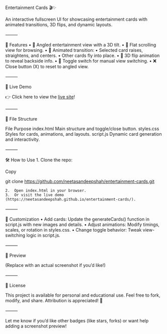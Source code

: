 Entertainment Cards 🎬✨

An interactive fullscreen UI for showcasing entertainment cards with animated transitions, 3D flips, and dynamic layouts.

⸻

🌟 Features
	•	🎥 Angled entertainment view with a 3D tilt.
	•	📜 Flat scrolling view for browsing.
	•	🚀 Animated transition:
	•	Selected card raises, straightens, and centers.
	•	Other cards fly into place.
	•	🔄 3D flip animation to reveal backside info.
	•	🔘 Toggle switch for manual view switching.
	•	❌ Close button (X) to reset to angled view.

⸻

🚀 Live Demo

👉 Click here to view the [live site](https://neetasandeepshah.github.io/entertainment-cards/)!

⸻

📂 File Structure

File	Purpose
index.html	Main structure and toggle/close button.
styles.css	Styles for cards, animations, and layouts.
script.js	Dynamic card generation and interactivity.



⸻

🛠️ How to Use
	1.	Clone the repo:

Copy

git clone https://github.com/neetasandeepshah/entertainment-cards.git

	2.	Open index.html in your browser.
	3.	Or visit the live demo (https://neetasandeepshah.github.io/entertainment-cards/).

⸻

🔧 Customization
	•	Add cards:
Update the generateCards() function in script.js with new images and details.
	•	Adjust animations:
Modify timings, scales, or rotation in styles.css.
	•	Change toggle behavior:
Tweak view-switching logic in script.js.

⸻

📸 Preview

(Replace with an actual screenshot if you’d like!)

⸻

📄 License

This project is available for personal and educational use.
Feel free to fork, modify, and share. Attribution is appreciated! 🙏

⸻

Let me know if you’d like other badges (like stars, forks) or want help adding a screenshot preview!
